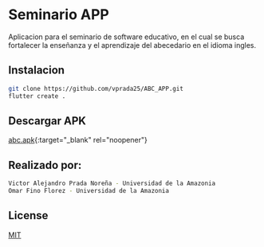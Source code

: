 # Seminario APP

Aplicacion para el seminario de software educativo, en el cual se busca fortalecer la enseñanza y el aprendizaje del abecedario en el idioma ingles.

## Instalacion

```bash
git clone https://github.com/vprada25/ABC_APP.git
flutter create .
```

## Descargar APK

[abc.apk](apk/abc.apk?raw=true){:target="_blank" rel="noopener"}

## Realizado por:

```bash
Victor Alejandro Prada Noreña - Universidad de la Amazonia
Omar Fino Florez - Universidad de la Amazonia
```

## License

[MIT](https://choosealicense.com/licenses/mit/)
